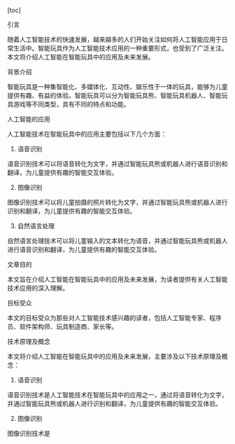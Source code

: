 
[toc]                    
                
                
引言

随着人工智能技术的快速发展，越来越多的人们开始关注如何将人工智能应用于日常生活中。智能玩具作为人工智能技术应用的一种重要形式，也受到了广泛关注。本文将介绍人工智能在智能玩具中的应用及未来发展。

背景介绍

智能玩具是一种集智能化、多媒体化、互动性、娱乐性于一体的玩具，能够为儿童提供有趣、有益的体验。智能玩具可以分为智能玩具熊、智能玩具机器人、智能玩具游戏等不同类型，具有不同的特点和功能。

人工智能的应用

人工智能技术在智能玩具中的应用主要包括以下几个方面：

1. 语音识别

语音识别技术可以将语音转化为文字，并通过智能玩具熊或机器人进行语音识别和翻译，为儿童提供有趣的智能交互体验。

2. 图像识别

图像识别技术可以将儿童拍摄的照片转化为文字，并通过智能玩具熊或机器人进行识别和翻译，为儿童提供有趣的智能交互体验。

3. 自然语言处理

自然语言处理技术可以将儿童输入的文本转化为语音，并通过智能玩具熊或机器人进行语音识别和翻译，为儿童提供有趣的智能交互体验。

文章目的

本文旨在介绍人工智能在智能玩具中的应用及未来发展，为读者提供有关人工智能技术应用的深入理解。

目标受众

本文的目标受众为那些对人工智能技术感兴趣的读者，包括人工智能专家、程序员、软件架构师、玩具制造商、家长等。

技术原理及概念

本文将介绍人工智能在智能玩具中的应用及未来发展，主要涉及以下技术原理及概念：

1. 语音识别

语音识别技术是人工智能技术在智能玩具中的应用之一，通过将语音转化为文字，并通过智能玩具熊或机器人进行识别和翻译，为儿童提供有趣的智能交互体验。

2. 图像识别

图像识别技术是

